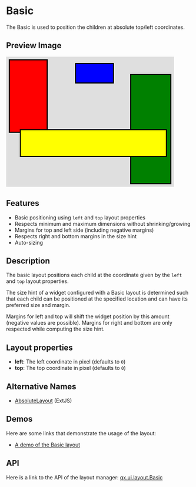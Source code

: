 Basic
=====

The Basic is used to position the children at absolute top/left coordinates.

Preview Image
-------------

![basic.png](basic.png)

Features
--------

-   Basic positioning using `left` and `top` layout properties
-   Respects minimum and maximum dimensions without shrinking/growing
-   Margins for top and left side (including negative margins)
-   Respects right and bottom margins in the size hint
-   Auto-sizing

Description
-----------

The basic layout positions each child at the coordinate given by the `left` and `top` layout properties.

The size hint of a widget configured with a Basic layout is determined such that each child can be positioned at the specified location and can have its preferred size and margin.

Margins for left and top will shift the widget position by this amount (negative values are possible). Margins for right and bottom are only respected while computing the size hint.

Layout properties
-----------------

-   **left**: The left coordinate in pixel (defaults to `0`)
-   **top**: The top coordinate in pixel (defaults to `0`)

Alternative Names
-----------------

-   [AbsoluteLayout](http://extjs.com/deploy/dev/docs/?class=Ext.layout.AbsoluteLayout) (ExtJS)

Demos
-----

Here are some links that demonstrate the usage of the layout:

-   [A demo of the Basic layout](apps://demobrowser/#layout~Basic.html)

API
---

Here is a link to the API of the layout manager:
[qx.ui.layout.Basic](apps://apiviewer/index.html#qx.ui.layout.Basic)
